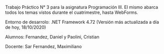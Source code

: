 Trabajo Práctico N° 3 para la asignatura Programación III. El mismo abarca todos los temas vistos durante el cuatrimestre, hasta WebForms. 

Entorno de desarrolo: .NET Framework 4.72 (Versión más actualizada a día de hoy, 18/10/2020)

Alumnos: Fernandez, Daniel y Paolini, Cristian

Docente: Sar Fernandez, Maximiliano
